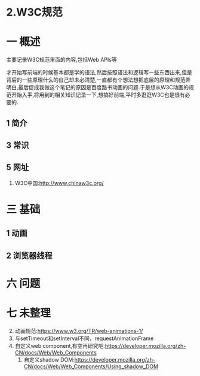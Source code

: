 # 2.W3C规范

# 一 概述
主要记录W3C规范里面的内容,包括Web APIs等

才开始写前端的时候基本都是学的语法,然后按照语法和逻辑写一些东西出来,但是背后的一些原理什么的自己却未必清楚,一直都有个想法想把底层的原理和规范弄明白,最后促成我做这个笔记的原因是百度路书动画的问题.于是想从W3C动画的规范开始入手,将用到的相关知识记录一下,想搞好前端,平时多逛逛W3C也是很有必要的.

## 1 简介

## 3 常识

## 5 网址
1. W3C中国:http://www.chinaw3c.org/

# 三 基础
## 1 动画

## 2 浏览器线程


# 六 问题

# 七 未整理
2. 动画规范:https://www.w3.org/TR/web-animations-1/
2. 与setTimeout和setInterval不同，requestAnimationFrame
3. 自定义web component,有空再研究吧:https://developer.mozilla.org/zh-CN/docs/Web/Web_Components
    1. 自定义shadow DOM:https://developer.mozilla.org/zh-CN/docs/Web/Web_Components/Using_shadow_DOM